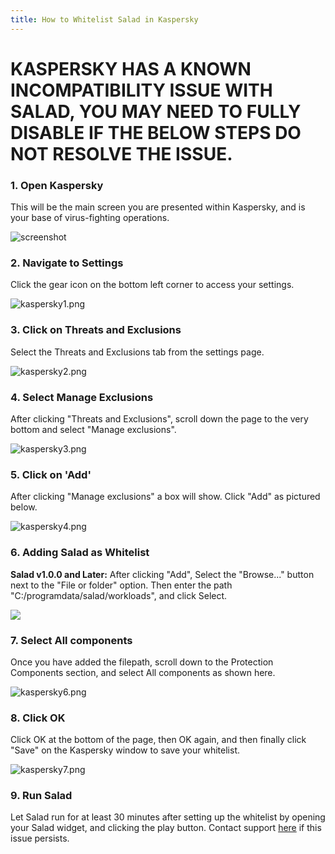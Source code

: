 ```yaml
---
title: How to Whitelist Salad in Kaspersky
---
```


# KASPERSKY HAS A KNOWN INCOMPATIBILITY ISSUE WITH SALAD, YOU MAY NEED TO FULLY DISABLE IF THE BELOW STEPS DO NOT RESOLVE THE ISSUE.

### 1. Open Kaspersky

This will be the main screen you are presented within Kaspersky, and is your base of virus-fighting operations.

![screenshot](./content/images/Troubleshooting/Antivirus/How-to-Whitelist-Salad-in-Kaspersky-1.png)

### 2. Navigate to Settings

Click the gear icon on the bottom left corner to access your settings.

![kaspersky1.png](./content/images/Troubleshooting/Antivirus/How-to-Whitelist-Salad-in-Kaspersky-2.png)

### 3. Click on Threats and Exclusions

Select the Threats and Exclusions tab from the settings page.

![kaspersky2.png](./content/images/Troubleshooting/Antivirus/How-to-Whitelist-Salad-in-Kaspersky-3.png)

### 4. Select Manage Exclusions

After clicking "Threats and Exclusions", scroll down the page to the very bottom and select "Manage exclusions".

![kaspersky3.png](./content/images/Troubleshooting/Antivirus/How-to-Whitelist-Salad-in-Kaspersky-4.png)

### 5. Click on 'Add'

After clicking "Manage exclusions" a box will show. Click "Add" as pictured below.

![kaspersky4.png](./content/images/Troubleshooting/Antivirus/How-to-Whitelist-Salad-in-Kaspersky-5.png)

### 6. Adding Salad as Whitelist

**Salad v1.0.0 and Later:** After clicking "Add", Select the "Browse..." button next to the "File or folder" option.
Then enter the path "C:/programdata/salad/workloads", and click Select.

![](./content/images/Troubleshooting/Antivirus/How-to-Whitelist-Salad-in-Kaspersky-6.png)

### 7. Select All components

Once you have added the filepath, scroll down to the Protection Components section, and select All components as shown
here.

![kaspersky6.png](./content/images/Troubleshooting/Antivirus/How-to-Whitelist-Salad-in-Kaspersky-7.png)

### 8. Click OK

Click OK at the bottom of the page, then OK again, and then finally click "Save" on the Kaspersky window to save your
whitelist.

![kaspersky7.png](./content/images/Troubleshooting/Antivirus/How-to-Whitelist-Salad-in-Kaspersky-8.png)

### 9. Run Salad

Let Salad run for at least 30 minutes after setting up the whitelist by opening your Salad widget, and clicking the play
button. Contact support [here](/docs/Guides/Your-PC/216-how-to-create-a-support-ticket) if this issue persists.
